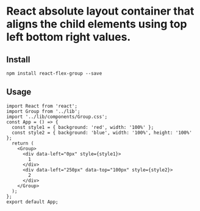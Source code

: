 # React absolute layout container that aligns the child elements using top left bottom right values.

## Install

`npm install react-flex-group --save`

## Usage
```
import React from 'react';
import Group from '../lib';
import '../lib/components/Group.css';
const App = () => {
  const style1 = { background: 'red', width: '100%' };
  const style2 = { background: 'blue', width: '100%', height: '100%' };
  return (
    <Group>
      <div data-left="0px" style={style1}>
        1
      </div>
      <div data-left="250px" data-top="100px" style={style2}>
        2
      </div>
    </Group>
  );
};
export default App;




```

